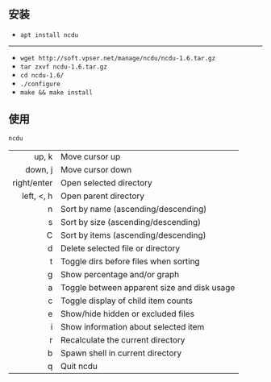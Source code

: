 
## 安装

- `apt install ncdu`

---

- `wget http://soft.vpser.net/manage/ncdu/ncdu-1.6.tar.gz`
- `tar zxvf ncdu-1.6.tar.gz`
- `cd ncdu-1.6/`
- `./configure`
- `make && make install`



## 使用

`ncdu`

|             |                                             |
|------------:|---------------------------------------------|
|       up, k | Move cursor up                              |
|     down, j | Move cursor down                            |
| right/enter | Open selected directory                     |
|  left, <, h | Open parent directory                       |
|           n | Sort by name (ascending/descending)         |
|           s | Sort by size (ascending/descending)         |
|           C | Sort by items (ascending/descending)        |
|           d | Delete selected file or directory           |
|           t | Toggle dirs before files when sorting       |
|           g | Show percentage and/or graph                |
|           a | Toggle between apparent size and disk usage |
|           c | Toggle display of child item counts         |
|           e | Show/hide hidden or excluded files          |
|           i | Show information about selected item        |
|           r | Recalculate the current directory           |
|           b | Spawn shell in current directory            |
|           q | Quit ncdu                                   |
